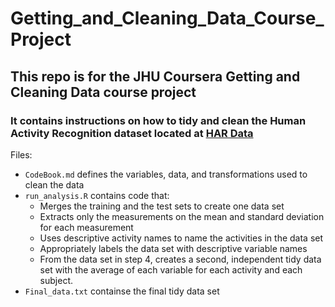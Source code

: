 # Getting_and_Cleaning_Data_Course_Project
## This repo is for the JHU Coursera Getting and Cleaning Data course project 
### It contains instructions on how to tidy and clean the Human Activity Recognition dataset located at [HAR Data](https://d396qusza40orc.cloudfront.net/getdata%2Fprojectfiles%2FUCI%20HAR%20Dataset.zip)



Files:
* ```CodeBook.md``` defines the variables, data, and transformations used to clean the data
* ```run_analysis.R``` contains code that:
  * Merges the training and the test sets to create one data set
  * Extracts only the measurements on the mean and standard deviation for each measurement
  * Uses descriptive activity names to name the activities in the data set
  * Appropriately labels the data set with descriptive variable names
  * From the data set in step 4, creates a second, independent tidy data set with the average of each variable for each activity and each subject.
* ```Final_data.txt``` containse the final tidy data set

